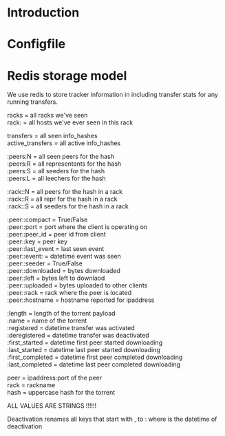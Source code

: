 # Introduction

# Configfile

# Redis storage model

We use redis to store tracker information in including transfer stats for any
running transfers.

racks = all racks we've seen  
rack:<rackname> = all hosts we've ever seen in this rack  

transfers = all seen info_hashes  
active_transfers = all active info_hashes  

<hash>:peers:N =  all seen peers for the hash  
<hash>:peers:R =  all representants for the hash  
<hash>:peers:S =  all seeders for the hash  
<hash>:peers:L =  all leechers for the hash  

<hash>:rack:<rackname>:N =  all peers for the hash in a rack  
<hash>:rack:<rackname>:R =  all repr for the hash in a rack  
<hash>:rack:<rackname>:S =  all seeders for the hash in a rack  

<hash>:peer:<peeripaddress>:compact = True/False  
<hash>:peer:<peeripaddress>:port = port where the client is operating on  
<hash>:peer:<peeripaddress>:peer_id = peer id from client  
<hash>:peer:<peeripaddress>:key = peer key  
<hash>:peer:<peeripaddress>:last_event = last seen event  
<hash>:peer:<peeripaddress>:event:<event> = datetime event was seen  
<hash>:peer:<peeripaddress>:seeder = True/False  
<hash>:peer:<peeripaddress>:downloaded = bytes downloaded  
<hash>:peer:<peeripaddress>:left = bytes left to downlaod  
<hash>:peer:<peeripaddress>:uploaded = bytes uploaded to other clients  
<hash>:peer:<peeripaddress>:rack = rack where the peer is located  
<hash>:peer:<peeripaddress>:hostname = hostname reported for ipaddress  

<hash>:length = length of the torrent payload  
<hash>:name = name of the torrent  
<hash>:registered = datetime transfer was activated  
<hash>:deregistered = datetime transfer was deactivated  
<hash>:first_started = datetime first peer started downloading  
<hash>:last_started = datetime last peer started downloading  
<hash>:first_completed = datetime first peer completed downloading  
<hash>:last_completed = datetime last peer completed downloading  

peer = ipaddress:port of the peer  
rack = rackname  
hash = uppercase hash for the torrent  

ALL VALUES ARE STRINGS !!!!!!

Deactivation renames all keys that start with <hash>, to <datetime>:<hash> where <datetime> is the datetime of deactivation
